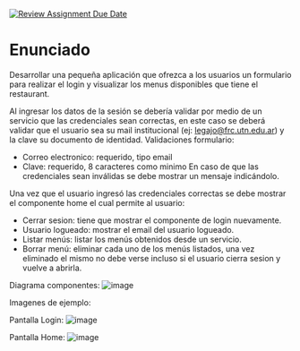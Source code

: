 [![Review Assignment Due Date](https://classroom.github.com/assets/deadline-readme-button-24ddc0f5d75046c5622901739e7c5dd533143b0c8e959d652212380cedb1ea36.svg)](https://classroom.github.com/a/nocx3YP7)
# Enunciado

Desarrollar una pequeña aplicación que ofrezca a los usuarios un formulario para realizar el login y visualizar los menus disponibles que tiene el restaurant.

Al ingresar los datos de la sesión se debería validar por medio de un servicio que las credenciales sean correctas, en este caso se deberá validar que el usuario sea su mail institucional (ej: legajo@frc.utn.edu.ar) y la clave su documento de identidad.
Validaciones formulario:
- Correo electronico: requerido, tipo email
- Clave: requerido, 8 caracteres como minimo
En caso de que las credenciales sean inválidas se debe mostrar un mensaje indicándolo.

Una vez que el usuario ingresó las credenciales correctas se debe mostrar el componente home el cual permite al usuario:
- Cerrar sesion: tiene que mostrar el componente de login nuevamente.
- Usuario logueado: mostrar el email del usuario logueado.
- Listar menús: listar los menús obtenidos desde un servicio.
- Borrar menú: eliminar cada uno de los menús listados, una vez eliminado el mismo no debe verse incluso si el usuario cierra sesion y vuelve a abrirla.

Diagrama componentes:
![image](https://github.com/fpiemontesi/utn-dabd-login-challange-statement/assets/32469880/018882e7-4c13-43ee-a92b-87a78ecab582)

Imagenes de ejemplo:

Pantalla Login:
![image](https://github.com/fpiemontesi/utn-dabd-login-challange-statement/assets/32469880/d7c5744b-9f2b-43ba-b54d-e5fc2d5659d7)

Pantalla Home:
![image](https://github.com/fpiemontesi/utn-dabd-login-challange-statement/assets/32469880/bdc2140e-ade0-4af0-b7e9-724b7ebe4acf)
